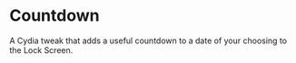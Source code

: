 # Countdown

A Cydia tweak that adds a useful countdown to a date of your choosing to the Lock Screen.
